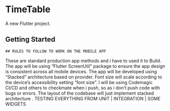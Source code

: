 # TimeTable

A new Flutter project.

## Getting Started

    ## RULES TO FOLLOW TO WORK ON THE MOBILE APP
These are standard production app methods and i have to used it to Build.
The app will be using  “Flutter ScreenUtil” package to ensure the app design is consistent across all mobile devices.
The app will be developed using “Stacked” architecture based on provider.
Font size will scale according to the device’s accessibility setting “font size”.
I will be using Codemagic CI/CD and others to checkmate when i push, so as i don’t push code with bugs or errors.
The layout of the codebase will just implement stacked architecture .
TESTING EVERYTHING FROM UNIT | INTEGRATION | SOME WIDGETS

